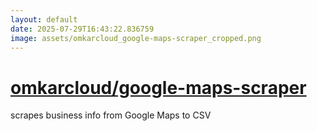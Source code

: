 ```yaml
---
layout: default
date: 2025-07-29T16:43:22.836759
image: assets/omkarcloud_google-maps-scraper_cropped.png
---
```


# [omkarcloud/google-maps-scraper](https://github.com/omkarcloud/google-maps-scraper)

scrapes business info from Google Maps to CSV
